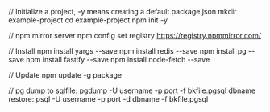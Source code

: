 // Initialize a project, -y means creating a default package.json
mkdir example-project
cd example-project
npm init -y

// npm mirror server
npm config set registry https://registry.npmmirror.com/

// Install
npm install yargs --save
npm install redis --save
npm install pg --save
npm install fastify --save
npm install node-fetch --save

// Update
npm update -g package

// pg
dump to sqlfile: pgdump -U username -p port -f bkfile.pgsql dbname
restore: psql -U username -p port -d dbname -f bkfile.pgsql


